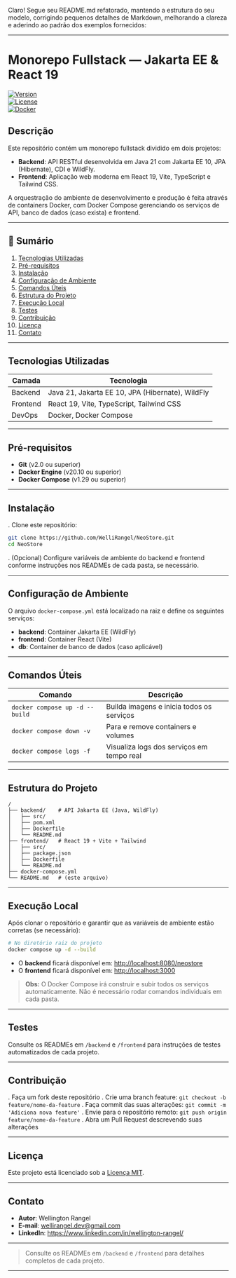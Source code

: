 Claro! Segue seu README.md refatorado, mantendo a estrutura do seu modelo, corrigindo pequenos detalhes de Markdown, melhorando a clareza e aderindo ao padrão dos exemplos fornecidos:

---

# Monorepo Fullstack — Jakarta EE & React 19  
[![Version](https://img.shields.io/badge/version-1.0.0-blue.svg)]()  
[![License](https://img.shields.io/badge/license-MIT-green.svg)]()  
[![Docker](https://img.shields.io/badge/docker-ready-blue.svg)]()  

## Descrição

Este repositório contém um monorepo fullstack dividido em dois projetos:

- **Backend**: API RESTful desenvolvida em Java 21 com Jakarta EE 10, JPA (Hibernate), CDI e WildFly.
- **Frontend**: Aplicação web moderna em React 19, Vite, TypeScript e Tailwind CSS.

A orquestração do ambiente de desenvolvimento e produção é feita através de containers Docker, com Docker Compose gerenciando os serviços de API, banco de dados (caso exista) e frontend.

---

## 📑 Sumário

1. [Tecnologias Utilizadas](#tecnologias-utilizadas)
2. [Pré-requisitos](#pré-requisitos)
3. [Instalação](#instalação)
4. [Configuração de Ambiente](#configuração-de-ambiente)
5. [Comandos Úteis](#comandos-úteis)
6. [Estrutura do Projeto](#estrutura-do-projeto)
7. [Execução Local](#execução-local)
8. [Testes](#testes)
9. [Contribuição](#contribuição)
10. [Licença](#licença)
11. [Contato](#contato)

---

## Tecnologias Utilizadas

| Camada    | Tecnologia                                       |
|-----------|--------------------------------------------------|
| Backend   | Java 21, Jakarta EE 10, JPA (Hibernate), WildFly |
| Frontend  | React 19, Vite, TypeScript, Tailwind CSS         |
| DevOps    | Docker, Docker Compose                           |

---

## Pré-requisitos

- **Git** (v2.0 ou superior)
- **Docker Engine** (v20.10 ou superior)
- **Docker Compose** (v1.29 ou superior)

---

## Instalação

. Clone este repositório:
   ```bash
   git clone https://github.com/WelliRangel/NeoStore.git
   cd NeoStore
   ```

. (Opcional) Configure variáveis de ambiente do backend e frontend conforme instruções nos READMEs de cada pasta, se necessário.

---

## Configuração de Ambiente

O arquivo `docker-compose.yml` está localizado na raiz e define os seguintes serviços:

- **backend**: Container Jakarta EE (WildFly)
- **frontend**: Container React (Vite)
- **db**: Container de banco de dados (caso aplicável)

---

## Comandos Úteis

| Comando                                 | Descrição                                         |
|------------------------------------------|---------------------------------------------------|
| `docker compose up -d --build`           | Builda imagens e inicia todos os serviços         |
| `docker compose down -v`                 | Para e remove containers e volumes                |
| `docker compose logs -f`                 | Visualiza logs dos serviços em tempo real         |

---

## Estrutura do Projeto

```
/
├── backend/    # API Jakarta EE (Java, WildFly)
│   ├── src/
│   ├── pom.xml
│   ├── Dockerfile
│   └── README.md
├── frontend/   # React 19 + Vite + Tailwind
│   ├── src/
│   ├── package.json
│   ├── Dockerfile
│   └── README.md
├── docker-compose.yml
└── README.md   # (este arquivo)
```

---

## Execução Local

Após clonar o repositório e garantir que as variáveis de ambiente estão corretas (se necessário):

```bash
# No diretório raiz do projeto
docker compose up -d --build
```

- O **backend** ficará disponível em: [http://localhost:8080/neostore](http://localhost:8080/neostore)
- O **frontend** ficará disponível em: [http://localhost:3000](http://localhost:3000)

> **Obs:** O Docker Compose irá construir e subir todos os serviços automaticamente. Não é necessário rodar comandos individuais em cada pasta.

---

## Testes

Consulte os READMEs em `/backend` e `/frontend` para instruções de testes automatizados de cada projeto.

---

## Contribuição

. Faça um fork deste repositório
. Crie uma branch feature: `git checkout -b feature/nome-da-feature`
. Faça commit das suas alterações: `git commit -m 'Adiciona nova feature'`
. Envie para o repositório remoto: `git push origin feature/nome-da-feature`
. Abra um Pull Request descrevendo suas alterações

---

## Licença

Este projeto está licenciado sob a [Licença MIT](LICENSE).

---

## Contato

- **Autor**: Wellington Rangel
- **E-mail**: wellirangel.dev@gmail.com
- **LinkedIn**: https://www.linkedin.com/in/wellington-rangel/

---

> Consulte os READMEs em `/backend` e `/frontend` para detalhes completos de cada projeto.

---




